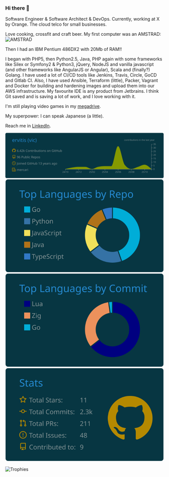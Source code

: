 ### Hi there 👋

Software Engineer & Software Architect & DevOps.
Currently, working at X by Orange. The cloud telco for small businesses.

Love cooking, crossfit and craft beer. My first computer was an AMSTRAD:
![AMSTRAD](https://i.blogs.es/62f65c/amstradpcw1/450_1000.jpg)

Then I had an IBM Pentium 486DX2 with 20Mb of RAM!!

I began with PHP5, then Python2.5, Java, PHP again with some frameworks like Silex or Symfony2 & Python3, jQuery, NodeJS and vanilla javascript (and other frameworks like AngularJS or Angular), Scala and (finally?) Golang.
I have used a lot of CI/CD tools like Jenkins, Travis, Circle, GoCD and Gitlab CI. Also, I have used Ansible, Terraform (little), Packer, Vagrant and Docker for building and hardening images and upload them into our AWS infrastructure.
My favourite IDE is any product from Jetbrains.
I think Git saved and is saving a lot of work, and I love working with it.

I'm still playing video games in my [megadrive](https://retrokai.store/43-large_default/sega-mega-drive-2-euusjap.jpg).

My superpower: I can speak Japanese (a little).

Reach me in [LinkedIn](https://www.linkedin.com/in/v%C3%ADctor-m-89510995/).

![ProfileDetails](https://raw.githubusercontent.com/ervitis/ervitis/master/profile-summary-card-output/solarized_dark/0-profile-details.svg)
![ReposPerLanguage](https://raw.githubusercontent.com/ervitis/ervitis/master/profile-summary-card-output/solarized_dark/1-repos-per-language.svg)
![MostCommitLanguage](https://raw.githubusercontent.com/ervitis/ervitis/master/profile-summary-card-output/solarized_dark/2-most-commit-language.svg)
![Stats](https://raw.githubusercontent.com/ervitis/ervitis/master/profile-summary-card-output/solarized_dark/3-stats.svg)

![Trophies](https://github-profile-trophy.vercel.app/?username=ervitis)

